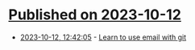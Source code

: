 # [Published on 2023-10-12](index.md)

* [2023-10-12, 12:42:05](https://lobste.rs/s/fubpta/learn_use_email_with_git) - [Learn to use email with git](https://git-send-email.io/)

